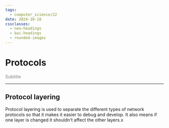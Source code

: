 ```yaml
---
tags:
  - computer_science/22
date: 2024-10-18
cssclasses:
  - neo-headings
  - bai-headings
  - rounded-images
---
```

# Protocols
<p class="text-center" style="margin:0;color:gray;">Subtitle</p>

***
## Protocol layering
Protocol layering is used to separate the different types of network protocols so that it makes it easier to debug and develop. It also means if one layer is changed it shouldn't affect the other layers.x

